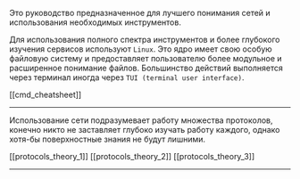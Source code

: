 Это руководство предназначенное для лучшего понимания сетей и использования необходимых инструментов.

Для использования полного спектра инструментов и более глубокого изучения сервисов используют `Linux`. Это ядро имеет свою особую файловую систему и предоставляет пользователю более модульное и расширенное понимание файлов. Большинство действий выполняется через терминал иногда через `TUI (terminal user interface)`.

[[cmd_cheatsheet]]

---

Использование сети подразумевает работу множества протоколов, конечно никто не заставляет глубоко изучать работу каждого, однако хотя-бы поверхностные знания не будут лишними.

[[protocols_theory_1]]
[[protocols_theory_2]]
[[protocols_theory_3]]

---

